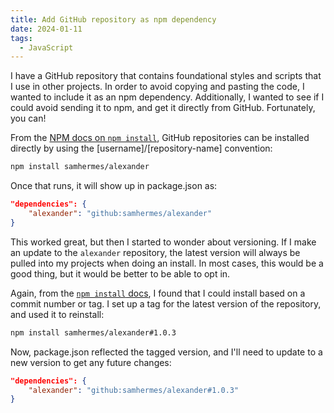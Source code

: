 ```yaml
---
title: Add GitHub repository as npm dependency
date: 2024-01-11
tags:
  - JavaScript
---
```

I have a GitHub repository that contains foundational styles and scripts that I use in other projects. In order to avoid copying and pasting the code, I wanted to include it as an npm dependency. Additionally, I wanted to see if I could avoid sending it to npm, and get it directly from GitHub. Fortunately, you can!

From the [NPM docs on `npm install`](https://docs.npmjs.com/cli/v9/commands/npm-install), GitHub repositories can be installed directly by using the [username]/[repository-name] convention:

```bash
npm install samhermes/alexander
```

Once that runs, it will show up in package.json as:

```json
"dependencies": {
	"alexander": "github:samhermes/alexander"
}
```

This worked great, but then I started to wonder about versioning. If I make an update to the `alexander` repository, the latest version will always be pulled into my projects when doing an install. In most cases, this would be a good thing, but it would be better to be able to opt in.

Again, from the [`npm install` docs](https://docs.npmjs.com/cli/v9/commands/npm-install), I found that I could install based on a commit number or tag. I set up a tag for the latest version of the repository, and used it to reinstall:

```bash
npm install samhermes/alexander#1.0.3
```

Now, package.json reflected the tagged version, and I'll need to update to a new version to get any future changes:

```json
"dependencies": {
	"alexander": "github:samhermes/alexander#1.0.3"
}
```